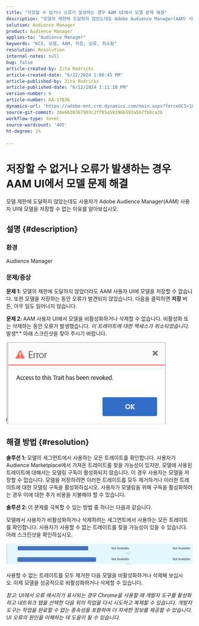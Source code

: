```yaml
---
title: "저장할 수 없거나 오류가 발생하는 경우 AAM UI에서 모델 문제 해결"
description: "모델의 제한에 도달하지 않았는데도 Adobe Audience Manager(AAM) 사용자 UI에 모델을 저장할 수 없는 이유를 알아보십시오."
solution: Audience Manager
product: Audience Manager
applies-to: "Audience Manager"
keywords: "KCS, 모델, AAM, 저장, 오류, 취소됨"
resolution: Resolution
internal-notes: null
bug: false
article-created-by: Zita Rodricks
article-created-date: "6/12/2024 1:06:45 PM"
article-published-by: Zita Rodricks
article-published-date: "6/12/2024 1:11:10 PM"
version-number: 6
article-number: KA-17836
dynamics-url: "https://adobe-ent.crm.dynamics.com/main.aspx?forceUCI=1&pagetype=entityrecord&etn=knowledgearticle&id=cff5929a-bc28-ef11-840b-000d3a372703"
source-git-commit: 38e6638367903c2ff85a59396b593a5b7fb8ca2b
workflow-type: tm+mt
source-wordcount: '405'
ht-degree: 1%

---
```


# 저장할 수 없거나 오류가 발생하는 경우 AAM UI에서 모델 문제 해결


모델 제한에 도달하지 않았는데도 사용자가 Adobe Audience Manager(AAM) 사용자 UI에 모델을 저장할 수 없는 이유를 알아보십시오.

## 설명 {#description}


### <b>환경</b>

Audience Manager



### <b>문제/증상</b>



<b>문제 1:</b> 모델의 제한에 도달하지 않았더라도 AAM 사용자 UI에 모델을 저장할 수 없습니다. 또한 모델을 저장하는 동안 오류가 발견되지 않았습니다. 다음을 클릭하면 <b>저장</b> 버튼, 아무 일도 일어나지 않습니다.



<b>문제 2: </b>AAM 사용자 UI에서 모델을 비활성화하거나 삭제할 수 없습니다. 비활성화 또는 삭제하는 동안 오류가 발생했습니다. *이 트레이트에 대한 액세스가 취소되었습니다.*&#x200B;발생*.* 아래 스크린샷을 찾아 주시기 바랍니다.





![](assets/___d1f5929a-bc28-ef11-840b-000d3a372703___.png)


## 해결 방법 {#resolution}


<b>솔루션 1:</b> 모델의 세그먼트에서 사용하는 모든 트레이트를 확인합니다. 사용자가 Audience Marketplace에서 가져온 트레이트를 찾을 가능성이 있지만, 모델에 사용된 트레이트에 대해서는 모델링 구독이 활성화되지 않습니다. 이 경우 사용자는 모델을 저장할 수 없습니다. 모델을 저장하려면 이러한 트레이트를 모두 제거하거나 이러한 트레이트에 대한 모델링 구독을 활성화하십시오. 사용자가 모델링을 위해 구독을 활성화하려는 경우 이에 대한 추가 비용을 지불해야 할 수 있습니다.



<b>솔루션 2: </b>이 문제를 극복할 수 있는 방법 중 하나는 다음과 같습니다.

모델에서 사용자가 비활성화하거나 삭제하려는 세그먼트에서 사용하는 모든 트레이트를 확인합니다. 사용자가 사용할 수 없는 트레이트를 찾을 가능성이 있을 수 있습니다. 아래 스크린샷을 확인하십시오.



![](assets/6ce5c786-9e7b-ec11-8d21-0022480aace4.png)

사용할 수 없는 트레이트를 모두 제거한 다음 모델을 비활성화하거나 삭제해 보십시오. 이제 모델을 성공적으로 비활성화하거나 삭제할 수 있습니다.





*참고: UI에서 오류 메시지가 표시되는 경우 Chrome을 사용할 때 개발자 도구를 활성화하고 네트워크 탭을 선택한 다음 위의 작업을 다시 시도하고 복제할 수 있습니다. 개발자 도구는 작업을 완료할 수 없는 종속성을 포함하여 더 자세한 정보를 제공할 수 있습니다. UI 오류의 원인을 이해하는 데 도움이 될 수 있습니다.*
